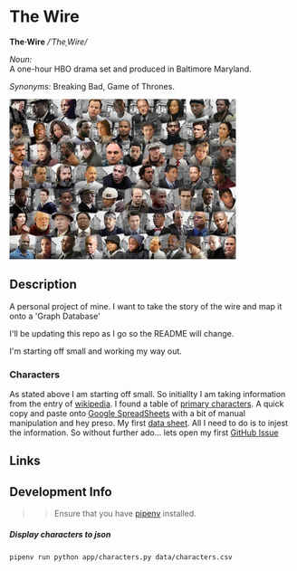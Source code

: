 # The Wire

**The·Wire**  */ˈTheˌWire/*

*Noun:*  
A one-hour HBO drama set and produced in Baltimore Maryland.

*Synonyms:*	
Breaking Bad, Game of Thrones.

![Characters](assets/montage.jpg "Characters")

## Description

A personal project of mine. I want to take the story of the wire and map it onto a 'Graph Database'

I'll be updating this repo as I go so the README will change.

I'm starting off small and working my way out.

### Characters

As stated above I am starting off small. So initiallty I am taking information from the entry of [wikipedia](https://en.wikipedia.org/wiki/The_Wire). I found a table of [primary characters](https://en.wikipedia.org/wiki/List_of_The_Wire_characters). A quick copy and paste onto [Google SpreadSheets](https://www.google.com/sheets/about/) with a bit of manual manipulation and hey preso. My first [data sheet](https://github.com/swmcc/the-wire/commit/a72d6c5229bebf8fa8f0590b99d60de57ddec1a4). All I need to do is to injest the information. So without further ado... lets open my first [GitHub Issue](https://github.com/swmcc/the-wire/issues/1)

## Links



## Development Info

>> Ensure that you have [pipenv](https://pipenv.readthedocs.io/) installed.

##### Display characters to json
```sh
pipenv run python app/characters.py data/characters.csv
```




